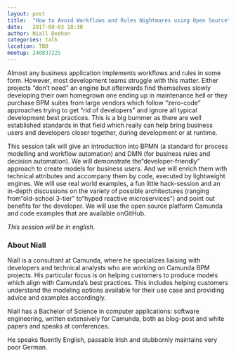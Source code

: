 ```yaml
---
layout: post
title:  "How to Avoid Workflows and Rules Nightmares using Open Source"
date:   2017-08-03 18:30
author: Niall Deehan
categories: talk
location: TBD
meetup: 240837225
---
```


Almost any business application implements workflows and rules in some form. However, most development teams struggle with this matter. Either projects “don’t need” an engine but afterwards find themselves slowly developing their own homegrown one ending up in maintenance hell or they purchase BPM suites from large vendors which follow “zero-code” approaches trying to get “rid of developers” and ignore all typical development best practices. This is a big bummer as there are well established standards in that field which really can help bring business users and developers closer together, during development or at runtime.
 
This session talk will give an introduction into BPMN (a standard for process modelling and workflow automation) and DMN (for business rules and decision automation). We will demonstrate the“developer-friendly” approach to create models for business users. And we will enrich them with technical attributes and accompany them by code, executed by lightweight engines.
We will use real world examples, a fun little hack-session and an in-depth discussions on the variety of possible architectures (ranging from“old-school 3-tier” to“hyped reactive microservices”) and point out benefits for the developer.
We will use the open source platform Camunda and code examples that are available onGitHub.
 
_This session will be in english._

### About Niall

Niall is a consultant at Camunda, where he specializes liaising with developers and technical analysts who are working on Camunda BPM projects. His particular focus is on helping customers to produce models which align with Camunda’s best practices. This includes helping customers understand the modeling options available for their use case and providing advice and examples accordingly.

Niall has a Bachelor of Science in computer applications: software engineering, written extensively for Camunda, both as blog-post and white papers and speaks at conferences. 

He speaks fluently English, passable Irish and stubbornly maintains very poor German.

